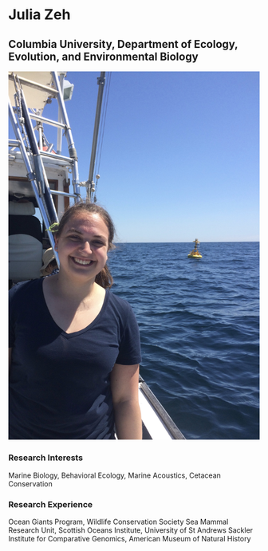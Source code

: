 # Julia Zeh
## Columbia University, Department of Ecology, Evolution, and Environmental Biology
![Julia Zeh headshot](https://raw.githubusercontent.com/juliazeh/juliazeh.github.io/master/fullsizeoutput_999.jpeg)

### Research Interests
Marine Biology, Behavioral Ecology, Marine Acoustics, Cetacean Conservation

### Research Experience
Ocean Giants Program, Wildlife Conservation Society
Sea Mammal Research Unit, Scottish Oceans Institute, University of St Andrews
Sackler Institute for Comparative Genomics, American Museum of Natural History
